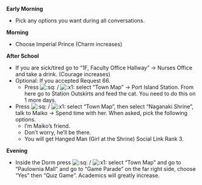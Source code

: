 **Early Morning**

- Pick any options you want during all conversations.

**Morning**

- Choose Imperial Prince (Charm increases)

**After School**

- If you are sick/tired go to “1F, Faculty Office Hallway” -> Nurses Office and take a drink. (Courage increases)
- Optional: If you accepted Request 66.
  - Press ![:sq:](/assets/square.png) / ![:x1:](/assets/x1.png) select “Town Map” -> Port Island Station. From here go to Station Outskirts and feed the cat. You need to do this on 1 more days.
- Press ![:sq:](/assets/square.png) / ![:x1:](/assets/x1.png) select “Town Map”, then select “Naganaki Shrine”, talk to Maiko -> Spend time with her. When asked, pick the following options.
  - I’m Maiko’s friend.
  - Don’t worry, he’ll be there.
  - You will get Hanged Man (Girl at the Shrine) Social Link Rank 3.

**Evening**

- Inside the Dorm press ![:sq:](/assets/square.png) / ![:x1:](/assets/x1.png) select “Town Map” and go to “Paulownia Mall” and go to “Game Parade” on the far right side, choose “Yes” then “Quiz Game”. Academics will greatly increase.
